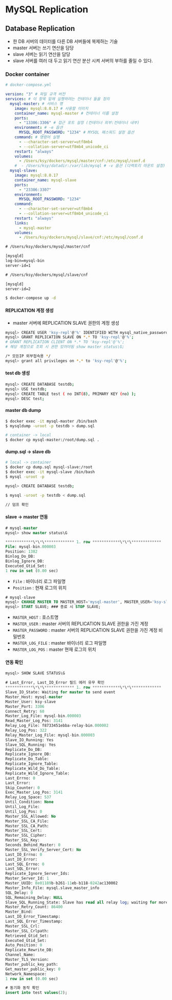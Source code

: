# MySQL Replication

## Database Replication

- 한 DB 서버의 데이터를 다른 DB 서버들에 복제하는 기술
- master 서버는 쓰기 연산을 담당
- slave 서버는 읽기 연산을 담당
- slave 서버를 여러 대 두고 읽기 연산 분산 시켜 서버의 부하를 줄일 수 있다.

### Docker container

```yml
# docker-compose.yml

version: "3" # 파일 규격 버전
services: # 이 항목 밑에 실행하려는 컨테이너 들을 정의
  mysql-master: # 서비스 명
    image: mysql:8.0.17 # 사용할 이미지
    container_name: mysql-master # 컨테이너 이름 설정
    ports:
      - "13306:3306" # 접근 포트 설정 (컨테이너 외부:컨테이너 내부)
    environment: # -e 옵션
      MYSQL_ROOT_PASSWORD: "1234" # MYSQL 패스워드 설정 옵션
    command: # 명령어 실행
      - --character-set-server=utf8mb4
      - --collation-server=utf8mb4_unicode_ci
    restart: "always"
    volumes:
      - /Users/ksy/dockers/mysql/master/cnf:/etc/mysql/conf.d
    #  - /Users/ksy/datadir:/var/lib/mysql # -v 옵션 (다렉토리 마운트 설정)
  mysql-slave:
    image: mysql:8.0.17
    container_name: mysql-slave
    ports:
      - "23306:3307"
    environment:
      MYSQL_ROOT_PASSWORD: "1234"
    command:
      - --character-set-server=utf8mb4
      - --collation-server=utf8mb4_unicode_ci
    restart: "always"
    links:
      - mysql-master
    volumes:
      - /Users/ksy/dockers/mysql/slave/cnf:/etc/mysql/conf.d
```

```txt
# /Users/ksy/dockers/mysql/master/cnf

[mysqld]
log-bin=mysql-bin
server-id=1

# /Users/ksy/dockers/mysql/slave/cnf

[mysqld]
server-id=2
```

```bash
$ docker-compose up -d
```

#### REPLICATION 계정 생성

- master 서버에 REPLICATION SLAVE 권한의 계정 생성

```bash
mysql> CREATE USER 'ksy-repl'@'%' IDENTIFIED WITH mysql_native_password BY '1234';
mysql> GRANT REPLICATION SLAVE ON *.* TO 'ksy-repl'@'%';
# GRANT REPLICATION CLIENT ON *.* TO 'ksy-repl'@'%';
# 해당 계정으로 조회 시 권한 있어야됨 show master status\G;

/* 모든IP 외부접속용 */
mysql> grant all privileges on *.* to 'ksy-repl'@'%';
```

#### test db 생성

```bash
mysql> CREATE DATABASE testdb;
mysql> USE testdb;
mysql> CREATE TABLE test ( no INT(8), PRIMARY KEY (no) );
mysql> DESC test;
```

#### master db dump

```bash
$ docker exec -it mysql-master /bin/bash
$ mysqldump -uroot -p testdb > dump.sql

# container -> local
$ docker cp mysql-master:/root/dump.sql .
```

#### dump.sql -> slave db

```bash
# local -> container
$ docker cp dump.sql mysql-slave:/root
$ docker exec -it mysql-slave /bin/bash
$ mysql -uroot -p

mysql> CREATE DATABASE testdb;

$ mysql -uroot -p testdb < dump.sql

// 덤프 확인
```

#### slave -> master 연동

```sql
# mysql-master
mysql> show master status\G

************\*\*\************* 1. row ************\*\*\*************
File: mysql-bin.000003
Position: 1382
Binlog_Do_DB:
Binlog_Ignore_DB:
Executed_Gtid_Set:
1 row in set (0.00 sec)
```

- `File` : 바이너리 로그 파일명
- `Position` : 현재 로그의 위치

```sql
# mysql-slave
mysql> CHANGE MASTER TO MASTER_HOST='mysql-master', MASTER_USER='ksy-slave', MASTER_PASSWORD='1234', MASTER_LOG_FILE='mysql-bin.000003', MASTER_LOG_POS=3141;
mysql> START SLAVE; ### 종료 시 STOP SLAVE;
```

- `MASTER_HOST` : 호스트명
- `MASTER_USER` : master 서버의 REPLICATION SLAVE 권한을 가진 계정
- `MASTER_PASSWORD` : master 서버의 REPLICATION SLAVE 권한을 가진 계정 비밀번호
- `MASTER_LOG_FILE` : master 바이너리 로그 파일명
- `MASTER_LOG_POS` : master 현재 로그의 위치

#### 연동 확인

```sql
mysql> SHOW SLAVE STATUS\G

# Last_Error, Last_IO_Error 필드 에러 유무 확인
************\*\*\************* 1. row ************\*\*\*************
Slave_IO_State: Waiting for master to send event
Master_Host: mysql-master
Master_User: ksy-slave
Master_Port: 3306
Connect_Retry: 60
Master_Log_File: mysql-bin.000003
Read_Master_Log_Pos: 3141
Relay_Log_File: f8733451ebba-relay-bin.000002
Relay_Log_Pos: 322
Relay_Master_Log_File: mysql-bin.000003
Slave_IO_Running: Yes
Slave_SQL_Running: Yes
Replicate_Do_DB:
Replicate_Ignore_DB:
Replicate_Do_Table:
Replicate_Ignore_Table:
Replicate_Wild_Do_Table:
Replicate_Wild_Ignore_Table:
Last_Errno: 0
Last_Error:
Skip_Counter: 0
Exec_Master_Log_Pos: 3141
Relay_Log_Space: 537
Until_Condition: None
Until_Log_File:
Until_Log_Pos: 0
Master_SSL_Allowed: No
Master_SSL_CA_File:
Master_SSL_CA_Path:
Master_SSL_Cert:
Master_SSL_Cipher:
Master_SSL_Key:
Seconds_Behind_Master: 0
Master_SSL_Verify_Server_Cert: No
Last_IO_Errno: 0
Last_IO_Error:
Last_SQL_Errno: 0
Last_SQL_Error:
Replicate_Ignore_Server_Ids:
Master_Server_Id: 1
Master_UUID: 8e01189b-b261-11eb-b118-0242ac130002
Master_Info_File: mysql.slave_master_info
SQL_Delay: 0
SQL_Remaining_Delay: NULL
Slave_SQL_Running_State: Slave has read all relay log; waiting for more updates
Master_Retry_Count: 86400
Master_Bind:
Last_IO_Error_Timestamp:
Last_SQL_Error_Timestamp:
Master_SSL_Crl:
Master_SSL_Crlpath:
Retrieved_Gtid_Set:
Executed_Gtid_Set:
Auto_Position: 0
Replicate_Rewrite_DB:
Channel_Name:
Master_TLS_Version:
Master_public_key_path:
Get_master_public_key: 0
Network_Namespace:
1 row in set (0.00 sec)

# 동기화 동작 확인
insert into test values(2);
```
